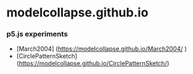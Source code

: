 # modelcollapse.github.io
### p5.js experiments

- [March2004] (https://modelcollapse.github.io/March2004/ )
- [CirclePatternSketch] (https://modelcollapse.github.io/CirclePatternSketch/)
